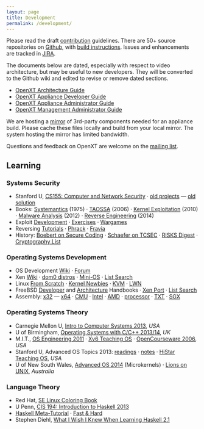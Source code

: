 ```yaml
---
layout: page
title: Development
permalink: /development/
---
```


Please read the draft [contribution](https://github.com/OpenXT/openxt/wiki/Contributing) guidelines. There are 50+ source repositories on [Github](https://github.com/openxt), with [build instructions](https://github.com/OpenXT/openxt/wiki/How%20to%20build%20OpenXT).  Issues and enhancements are tracked in [JIRA](https://openxt.atlassian.net).

The documents below are dated, especially with respect to video architecture, but may be useful to new developers.  They will be converted to the Github wiki and edited to revise or remove dated sections.

+ [OpenXT Architecture Guide](https://github.com/OpenXT-Extras/docs/blob/master/XTArchitectureGuide.pdf?raw=true)
+ [OpenXT Appliance Developer Guide](https://github.com/OpenXT-Extras/docs/blob/master/XTEngineDeveloperGuide.pdf?raw=true)
+ [OpenXT Appliance Administrator Guide](https://github.com/OpenXT-Extras/docs/blob/master/XTEngineAdministratorGuide.pdf?raw=true)
+ [OpenXT Management Administrator Guide](https://github.com/OpenXT-Extras/docs/blob/master/XTSynchronizerAdministratorGuide.pdf?raw=true)

We are hosting a [mirror](http://openxt.org/mirror) of 3rd-party components needed for an appliance build. Please cache these files locally and build from your local mirror. The system hosting the mirror has limited bandwidth. 

Questions and feedback on OpenXT are welcome on the [mailing list](https://groups.google.com/forum/#!forum/openxt).

## Learning

### Systems Security

+ Stanford U, [CS155: Computer and Network Security](http://crypto.stanford.edu/cs155/) &middot; [old projects](http://crypto.stanford.edu/cs155old/) &mdash; [old solution](http://blogs.hulmahan.com.ph/archives/category/hack-101)
+ Books: [Systemantics](http://en.wikipedia.org/wiki/Systemantics) (1975) &middot; [TAOSSA](http://www.amazon.com/Art-Software-Security-Assessment-Vulnerabilities/dp/0321444426/) (2006) &middot; [Kernel Exploitation](http://www.amazon.com/Guide-Kernel-Exploitation-Attacking-Core/dp/1597494860) (2010) &middot; [Malware Analysis](http://www.amazon.com/Practical-Malware-Analysis-Dissecting-Malicious/dp/1593272901/) (2012) &middot; [Reverse Engineering](http://www.amazon.com/Practical-Reverse-Engineering-Reversing-Obfuscation/dp/1118787315) (2014) 
+ Exploit [Development](https://www.corelan.be/index.php/category/security/exploit-writing-tutorials/) &middot; [Exercises](http://exploit-exercises.com/) &middot; [Wargames](http://smashthestack.org/faq.html#a1)
+ Reversing [Tutorials](https://tuts4you.com/download.php?list.17) &middot; [Phrack](http://phrack.org/issues/1/1.html) &middot; [Fravia](http://en.wikipedia.org/wiki/Fravia) 
+ History: [Boebert on Secure Coding](http://catless.ncl.ac.uk/Risks/27.25.html#subj16) &middot; [Schaefer on TCSEC](https://www.acsac.org/2004/papers/ClassicPaperSchafer.pdf) &middot; [RISKS Digest](http://catless.ncl.ac.uk/Risks/) &middot; [Cryptography List](https://www.mail-archive.com/cryptography@metzdowd.com/)



### Operating Systems Development

+ OS Development [Wiki](http://wiki.osdev.org) &middot; [Forum](http://forum.osdev.org)
+ Xen [Wiki](http://wiki.xenproject.org/wiki/Main_Page) &middot; [dom0 distros](http://wiki.xenproject.org/wiki/Dom0_Kernels_for_Xen) &middot; [Mini-OS](http://www.cs.uic.edu/~spopuri/minios.html) &middot; [List Search](http://www.xenproject.org/help/mailing-list.html) 
+ Linux [From Scratch](http://www.linuxfromscratch.org/) &middot; [Kernel Newbies](http://kernelnewbies.org/KernelHacking) &middot; [KVM](http://www.linux-kvm.org/page/Main_Page) &middot; [LWN](https://lwn.net/Archives/)
+ FreeBSD [Developer](https://www.freebsd.org/doc/en_US.ISO8859-1/books/developers-handbook/index.html) and [Architecture](https://www.freebsd.org/doc/en_US.ISO8859-1/books/arch-handbook/index.html) Handbooks &middot; [Xen Port](https://wiki.freebsd.org/FreeBSD/Xen) &middot; [List Search](https://www.freebsd.org/search/)
+ Assembly: [x32](http://www.drpaulcarter.com/pcasm/index.php) &mdash; [x64](https://software.intel.com/en-us/articles/introduction-to-x64-assembly) &middot; [CMU](http://web.archive.org/web/20140929141319/http://www.cs.cmu.edu/~fp/courses/15213-s07/misc/asm64-handout.pdf) &middot; [Intel](http://www.intel.com/content/www/us/en/processors/architectures-software-developer-manuals.html) &middot; [AMD](http://developer.amd.com/resources/documentation-articles/developer-guides-manuals/) &middot; [processor](http://sandpile.org/) &middot; [TXT](https://play.google.com/store/books/details/William_Futral_Intel_Trusted_Execution_Technology_?id=HbAAAQAAQBAJ&hl=en) &middot; [SGX](https://www.virusbtn.com/virusbulletin/archive/2014/01/vb201401-SGX)

### Operating Systems Theory

+ Carnegie Mellon U, [Intro to Computer Systems 2013](http://www.cs.cmu.edu/afs/cs/academic/class/15213-f13/www/schedule.html), *USA*
+ U of Birmingham, [Operating Systems with C/C++ 2013/14](http://www.cs.bham.ac.uk/~exr/lectures/opsys/13_14/lectures.php), *UK*
+ M.I.T., [OS Engineering 2011](http://pdos.csail.mit.edu/6.828/2011/schedule.html) &middot; [Xv6 Teaching OS](http://pdos.csail.mit.edu/6.828/2014/xv6.html) &middot; [OpenCourseware 2006](http://ocw.mit.edu/courses/electrical-engineering-and-computer-science/6-828-operating-system-engineering-fall-2006/), *USA*
+ Stanford U, Advanced OS Topics 2013: [readings](http://www.scs.stanford.edu/13wi-cs240/sched/) &middot; [notes](http://www.scs.stanford.edu/13wi-cs240/notes) &middot; [HiStar Teaching OS](http://www.scs.stanford.edu/histar/), *USA*
+ U of New South Wales, [Advanced OS 2014](http://www.cse.unsw.edu.au/~cs9242/14/lectures/) (Microkernels) &middot; [Lions on UNIX](http://en.wikipedia.org/wiki/Lions%27_Commentary_on_UNIX_6th_Edition,_with_Source_Code), *Australia*

### Language Theory

+ Red Hat, [SE Linux Coloring Book](https://people.redhat.com/duffy/selinux/selinux-coloring-book_A4-Stapled.pdf)
+ U Penn, [CIS 194: Introduction to Haskell 2013](http://www.seas.upenn.edu/~cis194/spring13/lectures.html)
+ [Haskell Meta-Tutorial](http://www.haskell.org/haskellwiki/Meta-tutorial) &middot; [Fast & Hard](https://www.fpcomplete.com/school/to-infinity-and-beyond/pick-of-the-week/haskell-fast-hard)
+ Stephen Diehl, [What I Wish I Knew When Learning Haskell 2.1](http://dev.stephendiehl.com/hask/#cabal)
